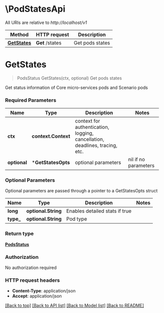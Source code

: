 # \PodStatesApi

All URIs are relative to *http://localhost/v1*

Method | HTTP request | Description
------------- | ------------- | -------------
[**GetStates**](PodStatesApi.md#GetStates) | **Get** /states | Get pods states


# **GetStates**
> PodsStatus GetStates(ctx, optional)
Get pods states

Get status information of Core micro-services pods and Scenario pods

### Required Parameters

Name | Type | Description  | Notes
------------- | ------------- | ------------- | -------------
 **ctx** | **context.Context** | context for authentication, logging, cancellation, deadlines, tracing, etc.
 **optional** | ***GetStatesOpts** | optional parameters | nil if no parameters

### Optional Parameters
Optional parameters are passed through a pointer to a GetStatesOpts struct

Name | Type | Description  | Notes
------------- | ------------- | ------------- | -------------
 **long** | **optional.String**| Enables detailed stats if true | 
 **type_** | **optional.String**| Pod type | 

### Return type

[**PodsStatus**](PodsStatus.md)

### Authorization

No authorization required

### HTTP request headers

 - **Content-Type**: application/json
 - **Accept**: application/json

[[Back to top]](#) [[Back to API list]](../README.md#documentation-for-api-endpoints) [[Back to Model list]](../README.md#documentation-for-models) [[Back to README]](../README.md)

